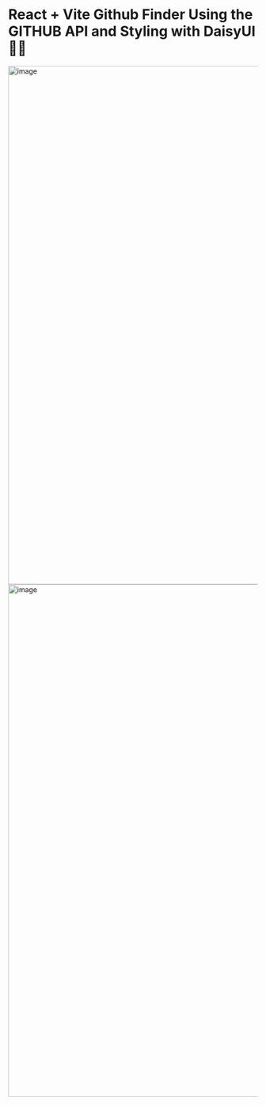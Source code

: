 # React + Vite Github Finder Using the GITHUB API and Styling with DaisyUI🌼👤
<img width="1048" alt="image" src="https://github.com/renatablancog/github-finder/assets/79887524/c3e59bb7-27da-4a15-8170-c57da6c0c3e3">

<img width="1036" alt="image" src="https://github.com/renatablancog/github-finder/assets/79887524/ba25e710-ff1b-4af2-a668-7ff81036d23f">
